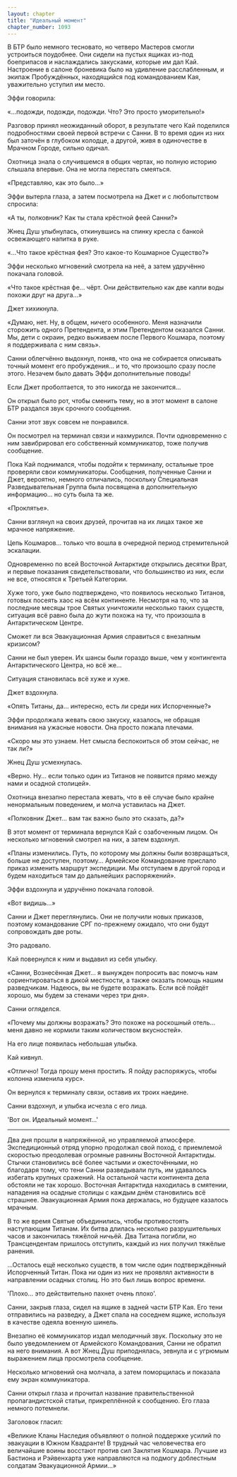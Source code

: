 ```yaml
---
layout: chapter
title: "Идеальный момент"
chapter_number: 1093
---
```


В БТР было немного тесновато, но четверо Мастеров смогли устроиться поудобнее. Они сидели на пустых ящиках из-под боеприпасов и наслаждались закусками, которые им дал Кай. Настроение в салоне броневика было на удивление расслабленным, и экипаж Пробуждённых, находящийся под командованием Кая, уважительно уступил им место.

Эффи говорила:

«...подожди, подожди, подожди. Что? Это просто уморительно!»

Разговор принял неожиданный оборот, в результате чего Кай поделился подробностями своей первой встречи с Санни. В то время один из них был заточён в глубоком колодце, а другой, живя в одиночестве в Мрачном Городе, сильно одичал.

Охотница знала о случившемся в общих чертах, но полную историю слышала впервые. Она не могла перестать смеяться.

«Представляю, как это было...»

Эффи вытерла глаза, а затем посмотрела на Джет и с любопытством спросила:

«А ты, полковник? Как ты стала крёстной феей Санни?»

Жнец Душ улыбнулась, откинувшись на спинку кресла с банкой освежающего напитка в руке.

«...Что такое крёстная фея? Это какое-то Кошмарное Существо?»

Эффи несколько мгновений смотрела на неё, а затем удручённо покачала головой.

«Что такое крёстная фе... чёрт. Они действительно как две капли воды похожи друг на друга...»

Джет хихикнула.

«Думаю, нет. Ну, в общем, ничего особенного. Меня назначили сторожить одного Претендента, и этим Претендентом оказался Санни. Мы, дети с окраин, редко выживаем после Первого Кошмара, поэтому я поддерживала с ним связь».

Санни облегчённо выдохнул, поняв, что она не собирается описывать точный момент его пробуждения... и то, что произошло сразу после этого. Незачем было давать Эффи дополнительные поводы!

Если Джет проболтается, то это никогда не закончится...

Он открыл было рот, чтобы сменить тему, но в этот момент в салоне БТР раздался звук срочного сообщения.

Санни этот звук совсем не понравился.

Он посмотрел на терминал связи и нахмурился. Почти одновременно с ним завибрировал его собственный коммуникатор, тоже получив сообщение.

Пока Кай поднимался, чтобы подойти к терминалу, остальные трое проверяли свои коммуникаторы. Сообщения, полученные Санни и Джет, вероятно, немного отличались, поскольку Специальная Разведывательная Группа была посвящена в дополнительную информацию... но суть была та же.

«Проклятье».

Санни взглянул на своих друзей, прочитав на их лицах такое же мрачное напряжение.

Цепь Кошмаров... только что вошла в очередной период стремительной эскалации.

Одновременно по всей Восточной Антарктиде открылись десятки Врат, и первые показания свидетельствовали, что большинство из них, если не все, относятся к Третьей Категории.

Хуже того, уже было подтверждено, что появилось несколько Титанов, готовых посеять хаос на всём континенте. Несмотря на то, что за последние месяцы трое Святых уничтожили несколько таких существ, ситуация всё равно была до жути похожа на ту, что произошла в Антарктическом Центре.

Сможет ли вся Эвакуационная Армия справиться с внезапным кризисом?

Санни не был уверен. Их шансы были гораздо выше, чем у контингента Антарктического Центра, но всё же...

Ситуация становилась всё хуже и хуже.

Джет вздохнула.

«Опять Титаны, да... интересно, есть ли среди них Испорченные?»

Эффи продолжала жевать свою закуску, казалось, не обращая внимания на ужасные новости. Она просто пожала плечами.

«Скоро мы это узнаем. Нет смысла беспокоиться об этом сейчас, не так ли?»

Жнец Душ усмехнулась.

«Верно. Ну... если только один из Титанов не появится прямо между нами и осадной столицей».

Охотница внезапно перестала жевать, что в её случае было крайне ненормальным поведением, и молча уставилась на Джет.

«Полковник Джет... вам так важно было это сказать, да?»

В этот момент от терминала вернулся Кай с озабоченным лицом. Он несколько мгновений смотрел на них, а затем вздохнул.

«Планы изменились. Путь, по которому мы должны были возвращаться, больше не доступен, поэтому... Армейское Командование прислало приказ изменить маршрут экспедиции. Мы отступаем в другой город и будем находиться там до дальнейших распоряжений».

Эффи вздохнула и удручённо покачала головой.

«Вот видишь...»

Санни и Джет переглянулись. Они не получили новых приказов, поэтому командование СРГ по-прежнему ожидало, что они будут сопровождать две роты.

Это радовало.

Кай повернулся к ним и выдавил из себя улыбку.

«Санни, Вознесённая Джет... я вынужден попросить вас помочь нам сориентироваться в дикой местности, а также оказать помощь нашим разведчикам. Надеюсь, вы не будете возражать. Если всё пойдёт хорошо, мы будем за стенами через три дня».

Санни огляделся.

«Почему мы должны возражать? Это похоже на роскошный отель... меня давно не кормили таким количеством вкусностей».

На его лице появилась небольшая улыбка.

Кай кивнул.

«Отлично! Тогда прошу меня простить. Я пойду распоряжусь, чтобы колонна изменила курс».

Он вернулся к терминалу связи, оставив их троих наедине.

Санни вздохнул, и улыбка исчезла с его лица.

'Вот он. Идеальный момент...'

***

Два дня прошли в напряжённой, но управляемой атмосфере. Экспедиционный отряд упорно продолжал свой поход, с приемлемой скоростью преодолевая огромные равнины Восточной Антарктиды. Стычки становились всё более частыми и ожесточёнными, но благодаря тому, что тени Санни разведывали путь, им удавалось избегать крупных сражений. На остальной части континента дела обстояли не так хорошо. Восточная Антарктида находилась в смятении, нападения на осадные столицы с каждым днём становились всё страшнее. Эвакуационная Армия пока держалась, но будущее казалось мрачным.

В то же время Святые объединились, чтобы противостоять наступающим Титанам. Их битва длилась несколько разрушительных часов и закончилась тяжёлой ничьёй. Два Титана погибли, но Трансцендентам пришлось отступить, каждый из них получил тяжёлые ранения.

...Осталось ещё несколько существ, в том числе один подтверждённый Испорченный Титан. Пока ни один из них не проявлял активности в направлении осадных столиц. Но это был лишь вопрос времени.

'Плохо... это действительно пахнет очень плохо'.

Санни, закрыв глаза, сидел на ящике в задней части БТР Кая. Его тени отправились на разведку, а Джет спала на соседнем ящике, используя в качестве одеяла военную шинель.

Внезапно её коммуникатор издал мелодичный звук. Поскольку это не было уведомлением от Армейского Командования, Санни не обратил на него внимания. А вот Жнец Душ приподнялась, зевнула и с угрюмым выражением лица просмотрела сообщение.

Несколько мгновений она молчала, а затем поморщилась и показала ему экран коммуникатора.

Санни открыл глаза и прочитал название правительственной пропагандистской статьи, прикреплённой к сообщению. Его глаза немного потемнели.

Заголовок гласил:

«Великие Кланы Наследия объявляют о полной поддержке усилий по эвакуации в Южном Квадранте! В трудный час человечества его величайшие воины восстают против сил Заклятия Кошмара. Лучшие из Бастиона и Рэйвенхарта уже направляются на подмогу доблестным солдатам Эвакуационной Армии...»
